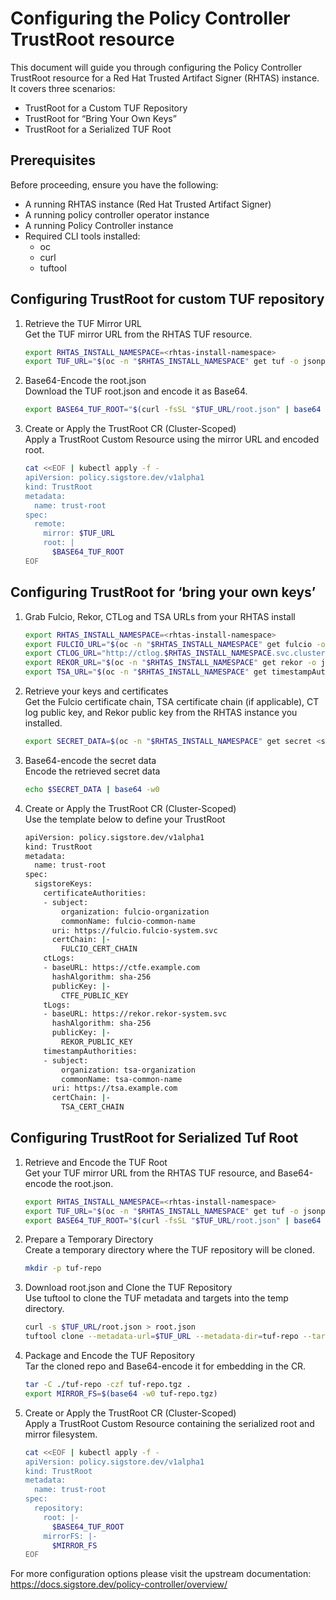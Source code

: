 # Configuring the Policy Controller TrustRoot resource
This document will guide you through configuring the Policy Controller TrustRoot resource for a Red Hat Trusted Artifact Signer (RHTAS) instance.
It covers three scenarios:
- TrustRoot for a Custom TUF Repository
- TrustRoot for “Bring Your Own Keys”
- TrustRoot for a Serialized TUF Root

## Prerequisites
Before proceeding, ensure you have the following:
- A running RHTAS instance (Red Hat Trusted Artifact Signer)
- A running policy controller operator instance
- A running Policy Controller instance
- Required CLI tools installed:
    - oc
    - curl
    - tuftool

## Configuring TrustRoot for custom TUF repository
1. Retrieve the TUF Mirror URL  
    Get the TUF mirror URL from the RHTAS TUF resource.
    ```sh
    export RHTAS_INSTALL_NAMESPACE=<rhtas-install-namespace>
    export TUF_URL="$(oc -n "$RHTAS_INSTALL_NAMESPACE" get tuf -o jsonpath='{.items[0].status.url}')"
    ```

2. Base64-Encode the root.json  
    Download the TUF root.json and encode it as Base64.
    ```sh
    export BASE64_TUF_ROOT="$(curl -fsSL "$TUF_URL/root.json" | base64 -w0)"
    ```

3. Create or Apply the TrustRoot CR (Cluster-Scoped)  
    Apply a TrustRoot Custom Resource using the mirror URL and encoded root.
    ```sh
    cat <<EOF | kubectl apply -f -
    apiVersion: policy.sigstore.dev/v1alpha1
    kind: TrustRoot
    metadata:
      name: trust-root
    spec:
      remote:
        mirror: $TUF_URL
        root: | 
          $BASE64_TUF_ROOT
    EOF
    ```

## Configuring TrustRoot for ‘bring your own keys’
1. Grab Fulcio, Rekor, CTLog and TSA URLs from your RHTAS install
    ```sh
    export RHTAS_INSTALL_NAMESPACE=<rhtas-install-namespace>
    export FULCIO_URL="$(oc -n "$RHTAS_INSTALL_NAMESPACE" get fulcio -o jsonpath='{.items[0].status.url}')"
    export CTLOG_URL="http://ctlog.$RHTAS_INSTALL_NAMESPACE.svc.cluster.local"
    export REKOR_URL="$(oc -n "$RHTAS_INSTALL_NAMESPACE" get rekor -o jsonpath='{.items[0].status.url}')"
    export TSA_URL="$(oc -n "$RHTAS_INSTALL_NAMESPACE" get timestampAuthorities -o jsonpath='{.items[0].status.url}')"
    ```

2. Retrieve your keys and certificates  
    Get the Fulcio certificate chain, TSA certificate chain (if applicable), CT log public key, and Rekor public key from the RHTAS instance you installed.
    ```sh
    export SECRET_DATA=$(oc -n "$RHTAS_INSTALL_NAMESPACE" get secret <secret-name> -o jsonpath='{.data.<key>}')
    ```

3. Base64-encode the secret data  
    Encode the retrieved secret data
    ```sh
    echo $SECRET_DATA | base64 -w0
    ```

4. Create or Apply the TrustRoot CR (Cluster-Scoped)  
    Use the template below to define your TrustRoot
    ```sh
    apiVersion: policy.sigstore.dev/v1alpha1
    kind: TrustRoot
    metadata:
      name: trust-root
    spec:
      sigstoreKeys:
        certificateAuthorities:
        - subject:
            organization: fulcio-organization
            commonName: fulcio-common-name
          uri: https://fulcio.fulcio-system.svc
          certChain: |-
            FULCIO_CERT_CHAIN
        ctLogs:
        - baseURL: https://ctfe.example.com
          hashAlgorithm: sha-256
          publicKey: |-
            CTFE_PUBLIC_KEY
        tLogs:
        - baseURL: https://rekor.rekor-system.svc
          hashAlgorithm: sha-256
          publicKey: |-
            REKOR_PUBLIC_KEY
        timestampAuthorities:
        - subject:
            organization: tsa-organization
            commonName: tsa-common-name
          uri: https://tsa.example.com
          certChain: |-
            TSA_CERT_CHAIN
    ```

## Configuring TrustRoot for Serialized Tuf Root
1. Retrieve and Encode the TUF Root  
    Get your TUF mirror URL from the RHTAS TUF resource, and Base64-encode the root.json.
    ```sh
    export RHTAS_INSTALL_NAMESPACE=<rhtas-install-namespace>
    export TUF_URL="$(oc -n "$RHTAS_INSTALL_NAMESPACE" get tuf -o jsonpath='{.items[0].status.url}')"
    export BASE64_TUF_ROOT="$(curl -fsSL "$TUF_URL/root.json" | base64 -w0)"
    ```

2. Prepare a Temporary Directory  
    Create a temporary directory where the TUF repository will be cloned.
    ```sh
    mkdir -p tuf-repo
    ```

3. Download root.json and Clone the TUF Repository  
    Use tuftool to clone the TUF metadata and targets into the temp directory.
    ```sh
    curl -s $TUF_URL/root.json > root.json
    tuftool clone --metadata-url=$TUF_URL --metadata-dir=tuf-repo --targets-url=$TUF_URL/targets --targets-dir=tuf-repo/targets --root=root.json
    ```

4. Package and Encode the TUF Repository  
    Tar the cloned repo and Base64-encode it for embedding in the CR.
    ```sh
    tar -C ./tuf-repo -czf tuf-repo.tgz .
    export MIRROR_FS=$(base64 -w0 tuf-repo.tgz)
    ```

5. Create or Apply the TrustRoot CR (Cluster-Scoped)  
    Apply a TrustRoot Custom Resource containing the serialized root and mirror filesystem.
    ```sh
    cat <<EOF | kubectl apply -f -
    apiVersion: policy.sigstore.dev/v1alpha1
    kind: TrustRoot
    metadata:
      name: trust-root
    spec:
      repository:
        root: |-
          $BASE64_TUF_ROOT
        mirrorFS: |-
          $MIRROR_FS
    EOF
    ```

For more configuration options please visit the upstream documentation: https://docs.sigstore.dev/policy-controller/overview/
